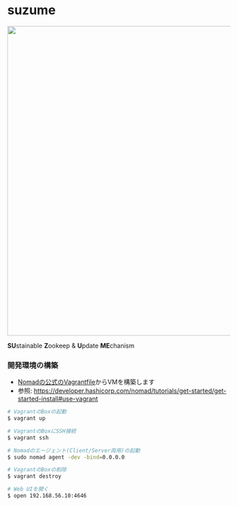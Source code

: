 # suzume

<img src="./logo.png" width="700">

**SU**stainable **Z**ookeep & **U**pdate **ME**chanism

### 開発環境の構築

- [Nomadの公式のVagrantfile](https://raw.githubusercontent.com/hashicorp/nomad/master/demo/vagrant/Vagrantfile)からVMを構築します
- 参照: https://developer.hashicorp.com/nomad/tutorials/get-started/get-started-install#use-vagrant

```bash
# VagrantのBoxの起動
$ vagrant up

# VagrantのBoxにSSH接続
$ vagrant ssh

# Nomadのエージェント(Client/Server両用)の起動
$ sudo nomad agent -dev -bind=0.0.0.0

# VagrantのBoxの削除
$ vagrant destroy

# Web UIを開く
$ open 192.168.56.10:4646
```
